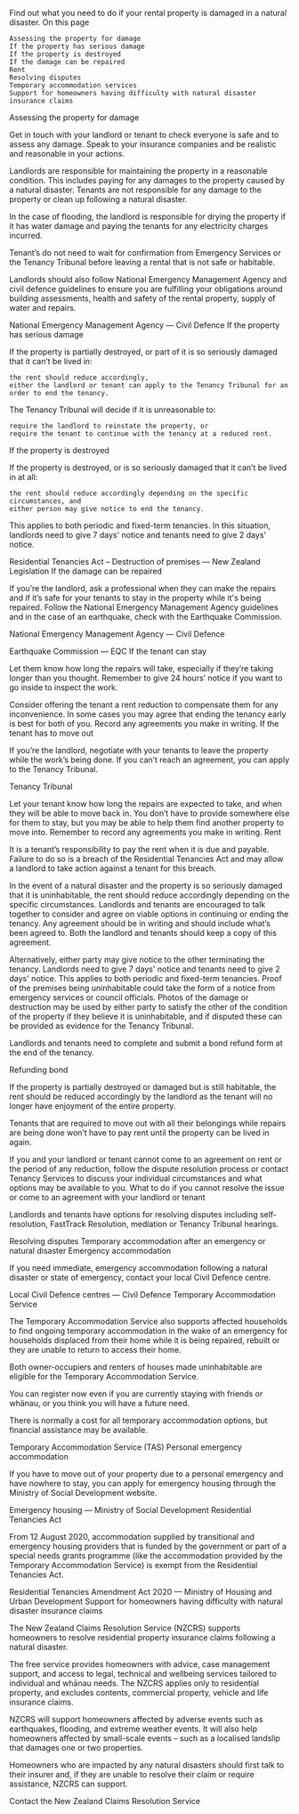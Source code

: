 Find out what you need to do if your rental property is damaged in a natural disaster.
On this page

    Assessing the property for damage
    If the property has serious damage
    If the property is destroyed
    If the damage can be repaired
    Rent
    Resolving disputes
    Temporary accommodation services
    Support for homeowners having difficulty with natural disaster insurance claims


Assessing the property for damage

Get in touch with your landlord or tenant to check everyone is safe and to assess any damage. Speak to your insurance companies and be realistic and reasonable in your actions.

Landlords are responsible for maintaining the property in a reasonable condition. This includes paying for any damages to the property caused by a natural disaster. Tenants are not responsible for any damage to the property or clean up following a natural disaster.

In the case of flooding, the landlord is responsible for drying the property if it has water damage and paying the tenants for any electricity charges incurred.  

Tenant’s do not need to wait for confirmation from Emergency Services or the Tenancy Tribunal before leaving a rental that is not safe or habitable.

Landlords should also follow National Emergency Management Agency and civil defence guidelines to ensure you are fulfilling your obligations around building assessments, health and safety of the rental property, supply of water and repairs.

National Emergency Management Agency  — Civil Defence
If the property has serious damage

If the property is partially destroyed, or part of it is so seriously damaged that it can’t be lived in:

    the rent should reduce accordingly,
    either the landlord or tenant can apply to the Tenancy Tribunal for an order to end the tenancy.

The Tenancy Tribunal will decide if it is unreasonable to:

    require the landlord to reinstate the property, or
    require the tenant to continue with the tenancy at a reduced rent.

If the property is destroyed

If the property is destroyed, or is so seriously damaged that it can’t be lived in at all:

    the rent should reduce accordingly depending on the specific circumstances, and
    either person may give notice to end the tenancy.

This applies to both periodic and fixed-term tenancies. In this situation, landlords need to give 7 days' notice and tenants need to give 2 days' notice.

Residential Tenancies Act – Destruction of premises  — New Zealand Legislation
If the damage can be repaired

If you’re the landlord, ask a professional when they can make the repairs and if it’s safe for your tenants to stay in the property while it's being repaired. Follow the National Emergency Management Agency guidelines and in the case of an earthquake, check with the Earthquake Commission.

National Emergency Management Agency  — Civil Defence

Earthquake Commission  — EQC
If the tenant can stay

Let them know how long the repairs will take, especially if they’re taking longer than you thought. Remember to give 24 hours’ notice if you want to go inside to inspect the work.

Consider offering the tenant a rent reduction to compensate them for any inconvenience. In some cases you may agree that ending the tenancy early is best for both of you. Record any agreements you make in writing.
If the tenant has to move out

If you’re the landlord, negotiate with your tenants to leave the property while the work’s being done. If you can’t reach an agreement, you can  apply to the Tenancy Tribunal.

Tenancy Tribunal

Let your tenant know how long the repairs are expected to take, and when they will be able to move back in. You don’t have to provide somewhere else for them to stay, but you may be able to help them find another property to move into. Remember to record any agreements you make in writing.
Rent

It is a tenant’s responsibility to pay the rent when it is due and payable. Failure to do so is a breach of the Residential Tenancies Act and may allow a landlord to take action against a tenant for this breach.

In the event of a natural disaster and the property is so seriously damaged that it is uninhabitable, the rent should reduce accordingly depending on the specific circumstances. Landlords and tenants are encouraged to talk together to consider and agree on viable options in continuing or ending the tenancy. Any agreement should be in writing and should include what’s been agreed to. Both the landlord and tenants should keep a copy of this agreement.

Alternatively, either party may give notice to the other terminating the tenancy. Landlords need to give 7 days' notice and tenants need to give 2 days' notice. This applies to both periodic and fixed-term tenancies. Proof of the premises being uninhabitable could take the form of a notice from emergency services or council officials. Photos of the damage or destruction may be used by either party to satisfy the other of the condition of the property if they believe it is uninhabitable, and if disputed these can be provided as evidence for the Tenancy Tribunal.

Landlords and tenants need to complete and submit a bond refund form at the end of the tenancy.

Refunding bond

If the property is partially destroyed or damaged but is still habitable, the rent should be reduced accordingly by the landlord as the tenant will no longer have enjoyment of the entire property.

Tenants that are required to move out with all their belongings while repairs are being done won’t have to pay rent until the property can be lived in again.

If you and your landlord or tenant cannot come to an agreement on rent or the period of any reduction, follow the dispute resolution process or contact Tenancy Services to discuss your individual circumstances and what options may be available to you.
What to do if you cannot resolve the issue or come to an agreement with your landlord or tenant

Landlords and tenants have options for resolving disputes including self-resolution, FastTrack Resolution, mediation or Tenancy Tribunal hearings.

Resolving disputes
Temporary accommodation after an emergency or natural disaster
Emergency accommodation

If you need immediate, emergency accommodation following a natural disaster or state of emergency, contact your local Civil Defence centre.

Local Civil Defence centres  — Civil Defence
Temporary Accommodation Service

The Temporary Accommodation Service also supports affected households to find ongoing temporary accommodation in the wake of an emergency for households displaced from their home while it is being repaired, rebuilt or they are unable to return to access their home.

Both owner-occupiers and renters of houses made uninhabitable are eligible for the Temporary Accommodation Service.

You can register now even if you are currently staying with friends or whānau, or you think you will have a future need.  

There is normally a cost for all temporary accommodation options, but financial assistance may be available.

Temporary Accommodation Service (TAS) 
Personal emergency accommodation

If you have to move out of your property due to a personal emergency and have nowhere to stay, you can apply for emergency housing through the Ministry of Social Development website.

Emergency housing  — Ministry of Social Development
Residential Tenancies Act

From 12 August 2020, accommodation supplied by transitional and emergency housing providers that is funded by the government or part of a special needs grants programme (like the accommodation provided by the Temporary Accommodation Service) is exempt from the Residential Tenancies Act.

Residential Tenancies Amendment Act 2020  — Ministry of Housing and Urban Development
Support for homeowners having difficulty with natural disaster insurance claims

The New Zealand Claims Resolution Service (NZCRS) supports homeowners to resolve residential property insurance claims following a natural disaster.

The free service provides homeowners with advice, case management support, and access to legal, technical and wellbeing services tailored to individual and whānau needs. The NZCRS applies only to residential property, and excludes contents, commercial property, vehicle and life insurance claims.

NZCRS will support homeowners affected by adverse events such as earthquakes, flooding, and extreme weather events. It will also help homeowners affected by small-scale events – such as a localised landslip that damages one or two properties.

Homeowners who are impacted by any natural disasters should first talk to their insurer and, if they are unable to resolve their claim or require assistance, NZCRS can support.

Contact the New Zealand Claims Resolution Service 
